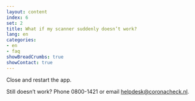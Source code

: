 ```yaml
---
layout: content
index: 6
set: 2
title: What if my scanner suddenly doesn’t work?
lang: en
categories:
- en
- faq
showBreadCrumbs: true
showContact: true
---
```

Close and restart the app. 

Still doesn’t work? Phone 0800-1421 or email  [helpdesk@coronacheck.nl](helpdesk@coronacheck.nl).
